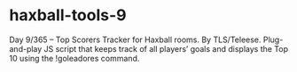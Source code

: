# haxball-tools-9
Day 9/365 – Top Scorers Tracker for Haxball rooms. By TLS/Teleese. Plug-and-play JS script that keeps track of all players’ goals and displays the Top 10 using the !goleadores command.
